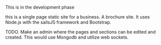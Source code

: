 This is in the development phase


this is a single page static site for a business.  A brochure site.  It uses Node.js with the sailsJS framework and Bootstrap.

TODO. Make an admin where the pages and sections can be edited and created.
This would use Mongodb and utilize web sockets.

